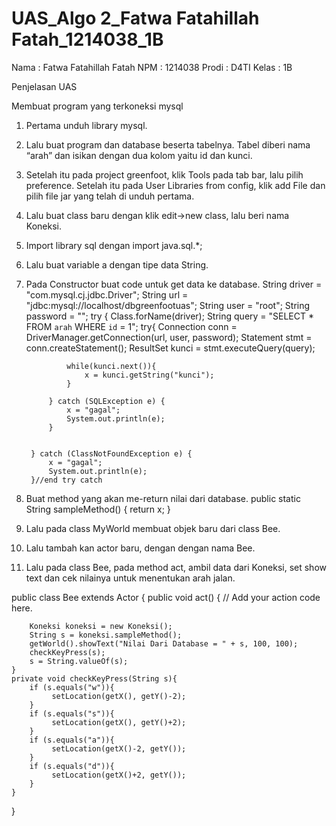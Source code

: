 # UAS_Algo 2_Fatwa Fatahillah Fatah_1214038_1B

Nama : Fatwa Fatahillah Fatah
NPM : 1214038
Prodi : D4TI 
Kelas : 1B

Penjelasan UAS

Membuat program yang terkoneksi mysql
1. Pertama unduh library mysql.
2. Lalu buat program dan database beserta tabelnya. Tabel diberi nama “arah” dan isikan dengan dua kolom yaitu id dan kunci.
3. Setelah itu pada project greenfoot, klik Tools pada tab bar,  lalu pilih preference. Setelah itu pada User Libraries from config, klik add File dan pilih file jar yang telah di unduh pertama.
4. Lalu buat class baru dengan klik edit->new class, lalu beri nama Koneksi.
5. Import library sql dengan import java.sql.*;
6. Lalu buat variable a dengan tipe data String.
7. Pada Constructor buat code untuk get data ke database.
String driver = "com.mysql.cj.jdbc.Driver";
        String url = "jdbc:mysql://localhost/dbgreenfootuas";
        String user = "root";
        String password = "";
        try {
            Class.forName(driver);
            String query = "SELECT * FROM `arah` WHERE `id` = 1";
            try{
                Connection conn = DriverManager.getConnection(url, user, password);
                Statement stmt = conn.createStatement();
                ResultSet kunci = stmt.executeQuery(query); 
                
                while(kunci.next()){                   
                    x = kunci.getString("kunci");
                }  
                
            } catch (SQLException e) {
                x = "gagal";
                System.out.println(e);
            }
            

        } catch (ClassNotFoundException e) {
            x = "gagal";
            System.out.println(e);
        }//end try catch



8. Buat method yang akan me-return nilai dari database.
    public static String sampleMethod()
    {
        return x;
    }

9. Lalu pada class MyWorld membuat objek baru dari class Bee.

10. Lalu tambah kan actor baru, dengan dengan nama Bee.

11.	Lalu pada class Bee, pada method act, ambil data dari Koneksi, set show text dan cek nilainya untuk menentukan arah jalan.

public class Bee extends Actor
{
    public void act()
    {
        // Add your action code here.
        
        Koneksi koneksi = new Koneksi();
        String s = koneksi.sampleMethod();
        getWorld().showText("Nilai Dari Database = " + s, 100, 100);
        checkKeyPress(s);
        s = String.valueOf(s);
    }
    private void checkKeyPress(String s){
        if (s.equals("w")){
             setLocation(getX(), getY()-2);
        }
        if (s.equals("s")){
             setLocation(getX(), getY()+2);
        }
        if (s.equals("a")){
             setLocation(getX()-2, getY());
        }
        if (s.equals("d")){
             setLocation(getX()+2, getY());
        }
    }
}
